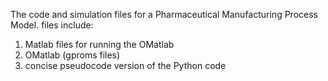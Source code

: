 The code and simulation files for a Pharmaceutical Manufacturing Process Model.
files include: 
1. Matlab files for running the OMatlab
2. OMatlab (gproms files)
3. concise pseudocode version of the Python code 
 
